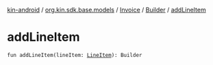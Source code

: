 [kin-android](../../../index.md) / [org.kin.sdk.base.models](../../index.md) / [Invoice](../index.md) / [Builder](index.md) / [addLineItem](./add-line-item.md)

# addLineItem

`fun addLineItem(lineItem: `[`LineItem`](../../-line-item/index.md)`): Builder`